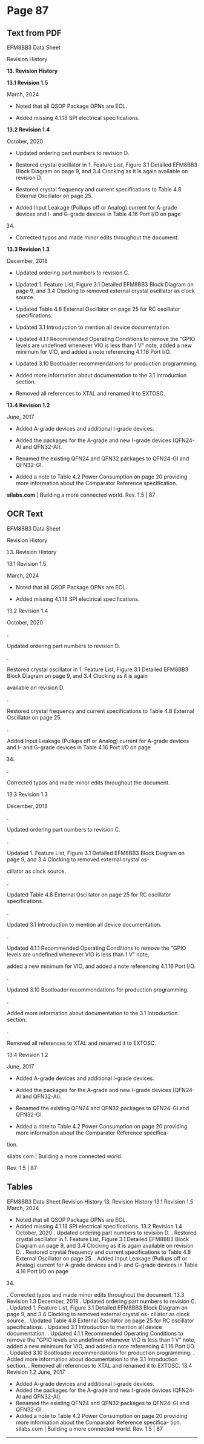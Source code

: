 # Page 87

## Text from PDF

EFM8BB3 Data Sheet

Revision History

**13. Revision History**

**13.1 Revision 1.5**

March, 2024

 - Noted that all QSOP Package OPNs are EOL.

 - Added missing 4.1.18 SPI electrical specifications.

**13.2 Revision 1.4**

October, 2020

 - Updated ordering part numbers to revision D.

 - Restored crystal oscillator in 1. Feature List, Figure 3.1 Detailed EFM8BB3 Block Diagram on page 9, and 3.4 Clocking as it is again
available on revision D.

 - Restored crystal frequency and current specifications to Table 4.8 External Oscillator on page 25.

 - Added Input Leakage (Pullups off or Analog) current for A-grade devices and I- and G-grade devices in Table 4.16 Port I/O on page
34.

 - Corrected typos and made minor edits throughout the document.

**13.3 Revision 1.3**

December, 2018

 - Updated ordering part numbers to revision C.

 - Updated 1. Feature List, Figure 3.1 Detailed EFM8BB3 Block Diagram on page 9, and 3.4 Clocking to removed external crystal oscillator as clock source.

 - Updated Table 4.8 External Oscillator on page 25 for RC oscillator specifications.

 - Updated 3.1 Introduction to mention all device documentation.

 - Updated 4.1.1 Recommended Operating Conditions to remove the "GPIO levels are undefined whenever VIO is less than 1 V" note,
added a new minimum for VIO, and added a note referencing 4.1.16 Port I/O.

 - Updated 3.10 Bootloader recommendations for production programming.

 - Added more information about documentation to the 3.1 Introduction section.

 - Removed all references to XTAL and renamed it to EXTOSC.

**13.4 Revision 1.2**

June, 2017

 - Added A-grade devices and additional I-grade devices.

 - Added the packages for the A-grade and new I-grade devices (QFN24-AI and QFN32-AI).

 - Renamed the existing QFN24 and QFN32 packages to QFN24-GI and QFN32-GI.

 - Added a note to Table 4.2 Power Consumption on page 20 providing more information about the Comparator Reference specification.

**silabs.com** | Building a more connected world. Rev. 1.5 | 87



## OCR Text

EFM8BB3 Data Sheet

Revision History

13. Revision History

13.1 Revision 1.5

March, 2024

+ Noted that all QSOP Package OPNs are EOL.

+ Added missing 4.1.18 SPI electrical specifications.

13.2 Revision 1.4

October, 2020

.

Updated ordering part numbers to revision D.

.

Restored crystal oscillator in 1. Feature List, Figure 3.1 Detailed EFM8BB3 Block Diagram on page 9, and 3.4 Clocking as it is again

available on revision D.

.

Restored crystal frequency and current specifications to Table 4.8 External Oscillator on page 25.

.

Added Input Leakage (Pullups off or Analog) current for A-grade devices and I- and G-grade devices in Table 4.16 Port I/O on page

34.

.

Corrected typos and made minor edits throughout the document.

13.3 Revision 1.3

December, 2018

.

Updated ordering part numbers to revision C.

.

Updated 1. Feature List, Figure 3.1 Detailed EFM8BB3 Block Diagram on page 9, and 3.4 Clocking to removed external crystal os-

cillator as clock source.

.

Updated Table 4.8 External Oscillator on page 25 for RC oscillator specifications.

.

Updated 3.1 Introduction to mention all device documentation.

.

Updated 4.1.1 Recommended Operating Conditions to remove the "GPIO levels are undefined whenever VIO is less than 1 V" note,

added a new minimum for VIO, and added a note referencing 4.1.16 Port I/O.

.

Updated 3.10 Bootloader recommendations for production programming.

.

Added more information about documentation to the 3.1 Introduction section.

.

Removed all references to XTAL and renamed it to EXTOSC.

13.4 Revision 1.2

June, 2017

+ Added A-grade devices and additional I-grade devices.

+ Added the packages for the A-grade and new I-grade devices (QFN24-Al and QFN32-Al).

+ Renamed the existing QFN24 and QFN32 packages to QFN24-GI and QFN32-Gl.

+ Added a note to Table 4.2 Power Consumption on page 20 providing more information about the Comparator Reference specifica-

tion.

silabs.com | Building a more connected world.

Rev. 1.5 | 87

## Tables

EFM8BB3 Data Sheet
Revision History
13. Revision History
13.1 Revision 1.5
March, 2024
+ Noted that all QSOP Package OPNs are EOL.
+ Added missing 4.1.18 SPI electrical specifications.
13.2 Revision 1.4
October, 2020
. Updated ordering part numbers to revision D.
. Restored crystal oscillator in 1. Feature List, Figure 3.1 Detailed EFM8BB3 Block Diagram on page 9, and 3.4 Clocking as it is again
available on revision D.
. Restored crystal frequency and current specifications to Table 4.8 External Oscillator on page 25.
. Added Input Leakage (Pullups off or Analog) current for A-grade devices and I- and G-grade devices in Table 4.16 Port I/O on page
34.
. Corrected typos and made minor edits throughout the document.
13.3 Revision 1.3
December, 2018
. Updated ordering part numbers to revision C.
. Updated 1. Feature List, Figure 3.1 Detailed EFM8BB3 Block Diagram on page 9, and 3.4 Clocking to removed external crystal os-
cillator as clock source.
. Updated Table 4.8 External Oscillator on page 25 for RC oscillator specifications.
. Updated 3.1 Introduction to mention all device documentation.
. Updated 4.1.1 Recommended Operating Conditions to remove the "GPIO levels are undefined whenever VIO is less than 1 V" note,
added a new minimum for VIO, and added a note referencing 4.1.16 Port I/O.
. Updated 3.10 Bootloader recommendations for production programming.
. Added more information about documentation to the 3.1 Introduction section.
. Removed all references to XTAL and renamed it to EXTOSC.
13.4 Revision 1.2
June, 2017
+ Added A-grade devices and additional I-grade devices.
+ Added the packages for the A-grade and new I-grade devices (QFN24-Al and QFN32-Al).
+ Renamed the existing QFN24 and QFN32 packages to QFN24-GI and QFN32-Gl.
+ Added a note to Table 4.2 Power Consumption on page 20 providing more information about the Comparator Reference specifica-
tion.
silabs.com | Building a more connected world. Rev. 1.5 | 87


---

